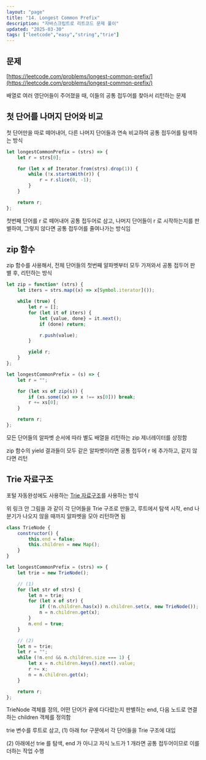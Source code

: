 ```yaml
---
layout: "page"
title: "14. Longest Common Prefix"
description: "자바스크립트로 리트코드 문제 풀이"
updated: "2025-03-30"
tags: ["leetcode","easy","string","trie"]
---
```


## 문제

[https://leetcode.com/problems/longest-common-prefix/](https://leetcode.com/problems/longest-common-prefix/)

배열로 여러 영단어들이 주어졌을 때, 이들의 공통 접두어를 찾아서 리턴하는 문제

## 첫 단어를 나머지 단어와 비교

첫 단어만을 따로 떼어내어, 다른 나머지 단어들과 연속 비교하여 공통 접두어를 탐색하는 방식

```javascript
let longestCommonPrefix = (strs) => {
    let r = strs[0];

    for (let x of Iterator.from(strs).drop(1)) {
        while (!x.startsWith(r)) {
            r = r.slice(0, -1);
        }
    }

    return r;
};
```

첫번째 단어를 r 로 떼어내어 공통 접두어로 삼고, 나머지 단어들이 r 로 시작하는지를 판별하여, 그렇지 않다면 공통 접두어를 줄여나가는 방식임

## zip 함수

zip 함수를 사용해서, 전체 단어들의 첫번째 알파벳부터 모두 가져와서 공통 접두어 판별 후, 리턴하는 방식 

```javascript
let zip = function* (strs) {
    let iters = strs.map((x) => x[Symbol.iterator]());

    while (true) {
        let r = [];
        for (let it of iters) {
            let {value, done} = it.next();
            if (done) return;

            r.push(value);
        }

        yield r;
    }
};

let longestCommonPrefix = (s) => {
    let r = "";

    for (let xs of zip(s)) {
        if (xs.some((x) => x !== xs[0])) break;
        r += xs[0];
    }

    return r;
};
```

모든 단어들의 알파벳 순서에 따라 별도 배열을 리턴하는 zip 제너레이터를 상정함

zip 함수의 yield 결과들이 모두 같은 알파벳이라면 공통 접두어 r 에 추가하고, 같지 않다면 리턴

## Trie 자료구조

포털 자동완성에도 사용하는 [Trie 자료구조](https://namu.wiki/w/%ED%8A%B8%EB%9D%BC%EC%9D%B4)를 사용하는 방식

위 링크 안 그림을 과 같이 각 단어들을 Trie 구조로 만들고, 루트에서 탐색 시작, end 나 분기가 나오지 않을 때까지 알파벳을 모아 리턴하면 됨

```javascript
class TrieNode {
    constructor() {
        this.end = false;
        this.children = new Map();
    }
}

let longestCommonPrefix = (strs) => {
    let trie = new TrieNode();

    // (1)
    for (let str of strs) {
        let n = trie;
        for (let x of str) {
            if (!n.children.has(x)) n.children.set(x, new TrieNode());
            n = n.children.get(x);
        }
        n.end = true;
    }

    // (2)
    let n = trie;
    let r = "";
    while (!n.end && n.children.size === 1) {
        let x = n.children.keys().next().value;
        r += x;
        n = n.children.get(x);
    }

    return r;
};
```

TrieNode 객체를 정의, 어떤 단어가 끝에 다다렀는지 판별하는 end, 다음 노드로 연결하는 children 객체를 정의함

trie 변수를 루트로 삼고, (1) 아래 for 구문에서 각 단어들을 Trie 구조에 대입

(2) 아래에선 trie 를 탐색, end 가 아니고 자식 노드가 1 개라면 공통 접두어이므로 이를 더하는 작업 수행